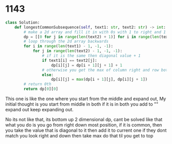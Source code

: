 # 1143 

```py
class Solution:
    def longestCommonSubsequence(self, text1: str, text2: str) -> int:
        # make a 2d array and fill it in with 0s with 1 to right and 1 below for the 0th row
        dp = [[0 for j in range(len(text2) + 1)] for i in range(len(text1) + 1)]
        # loop through the 2d array backwards
        for i in range(len(text1) - 1, -1, -1):
            for j in range(len(text2) - 1, -1, -1):
                # if it is the same then diagonal value + 1
                if text1[i] == text2[j]:
                    dp[i][j] = dp[i + 1][j + 1] + 1
                # otherwise you get the max of column right and row bottom
                else:
                    dp[i][j] = max(dp[i + 1][j], dp[i][j + 1])
        # return 0th 
        return dp[0][0]

```

This one is like the one where you start from the middle and expand out, 
My initial thought is you start from middle in both if it is in both you add to ""
expand out keep expanding out.

No its not like that, its bottom up 2 dimensional dp, cant be solved like that 
what you do is you go from right down most position, if it is common, then you take the value that is diagonal 
to it then add it to current one if they dont match you look right and down then take max do that til you get 
to top
